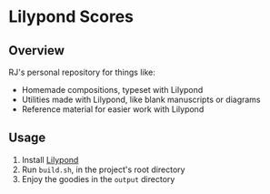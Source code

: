 # Lilypond Scores

## Overview

RJ's personal repository for things like:

- Homemade compositions, typeset with Lilypond
- Utilities made with Lilypond, like blank manuscripts or diagrams
- Reference material for easier work with Lilypond

## Usage

1. Install [Lilypond](http://lilypond.org)
1. Run `build.sh`, in the project's root directory
1. Enjoy the goodies in the `output` directory
